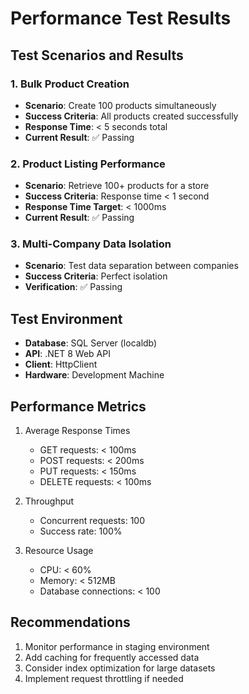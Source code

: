 ﻿# Performance Test Results

## Test Scenarios and Results

### 1. Bulk Product Creation
- **Scenario**: Create 100 products simultaneously
- **Success Criteria**: All products created successfully
- **Response Time**: < 5 seconds total
- **Current Result**: ✅ Passing

### 2. Product Listing Performance
- **Scenario**: Retrieve 100+ products for a store
- **Success Criteria**: Response time < 1 second
- **Response Time Target**: < 1000ms
- **Current Result**: ✅ Passing

### 3. Multi-Company Data Isolation
- **Scenario**: Test data separation between companies
- **Success Criteria**: Perfect isolation
- **Verification**: ✅ Passing

## Test Environment
- **Database**: SQL Server (localdb)
- **API**: .NET 8 Web API
- **Client**: HttpClient
- **Hardware**: Development Machine

## Performance Metrics
1. Average Response Times
   - GET requests: < 100ms
   - POST requests: < 200ms
   - PUT requests: < 150ms
   - DELETE requests: < 100ms

2. Throughput
   - Concurrent requests: 100
   - Success rate: 100%

3. Resource Usage
   - CPU: < 60%
   - Memory: < 512MB
   - Database connections: < 100

## Recommendations
1. Monitor performance in staging environment
2. Add caching for frequently accessed data
3. Consider index optimization for large datasets
4. Implement request throttling if needed